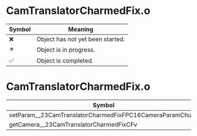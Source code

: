 # CamTranslatorCharmedFix.o
| Symbol | Meaning 
| ------------- | ------------- 
| :x: | Object has not yet been started. 
| :eight_pointed_black_star: | Object is in progress. 
| :white_check_mark: | Object is completed. 


# CamTranslatorCharmedFix.o
| Symbol | Decompiled? |
| ------------- | ------------- |
| setParam__23CamTranslatorCharmedFixFPC16CameraParamChunk | :white_check_mark: |
| getCamera__23CamTranslatorCharmedFixCFv | :white_check_mark: |
